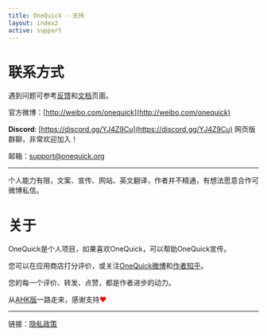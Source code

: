 ```yaml
---
title: OneQuick - 支持
layout: index2
active: support
---
```


# 联系方式

遇到问题可参考[反馈](/go?feedback)和[文档](/go?docs)页面。

官方微博：[http://weibo.com/onequick](http://weibo.com/onequick)

**Discord**: [https://discord.gg/YJ4Z9Cu](https://discord.gg/YJ4Z9Cu) 网页版群聊，非常欢迎加入！

邮箱：[support@onequick.org](mailto:support@onequick.org)  

---

个人能力有限，文案、宣传、网站、英文翻译，作者并不精通，有想法愿意合作可微博私信。

# 关于

OneQuick是个人项目，如果喜欢OneQuick，可以帮助OneQuick宣传。

您可以在应用商店打分评价，或关注<a href="http://weibo.com/onequick" target="_blank">OneQuick微博</a>和<a href="https://www.zhihu.com/people/xxxjin" target="_blank">作者知乎</a>。

您的每一个评价、转发、点赞，都是作者进步的动力。

从<a href="https://github.com/XUJINKAI/OneQuick" target="_blank">AHK版</a>一路走来，感谢支持<span style="color: red;">❤</span>

---

链接：[隐私政策](/privacy-policy)
